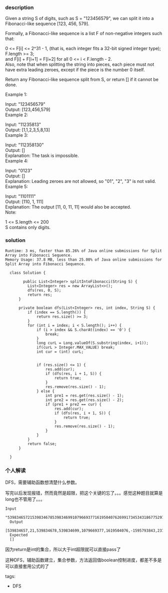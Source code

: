 ### description    
  Given a string S of digits, such as S = "123456579", we can split it into a Fibonacci-like sequence [123, 456, 579].  
    
  Formally, a Fibonacci-like sequence is a list F of non-negative integers such that:  
    
  0 <= F[i] <= 2^31 - 1, (that is, each integer fits a 32-bit signed integer type);  
  F.length >= 3;  
  and F[i] + F[i+1] = F[i+2] for all 0 <= i < F.length - 2.  
  Also, note that when splitting the string into pieces, each piece must not have extra leading zeroes, except if the piece is the number 0 itself.  
    
  Return any Fibonacci-like sequence split from S, or return [] if it cannot be done.  
    
  Example 1:  
    
  Input: "123456579"  
  Output: [123,456,579]  
  Example 2:  
    
  Input: "11235813"  
  Output: [1,1,2,3,5,8,13]  
  Example 3:  
    
  Input: "112358130"  
  Output: []  
  Explanation: The task is impossible.  
  Example 4:  
    
  Input: "0123"  
  Output: []  
  Explanation: Leading zeroes are not allowed, so "01", "2", "3" is not valid.  
  Example 5:  
    
  Input: "1101111"  
  Output: [110, 1, 111]  
  Explanation: The output [11, 0, 11, 11] would also be accepted.  
  Note:  
    
  1 <= S.length <= 200  
  S contains only digits.  
### solution    
```    
Runtime: 3 ms, faster than 85.26% of Java online submissions for Split Array into Fibonacci Sequence.  
Memory Usage: 37.8 MB, less than 25.00% of Java online submissions for Split Array into Fibonacci Sequence.  
  
  class Solution {  
      
        public List<Integer> splitIntoFibonacci(String S) {  
          List<Integer> res = new ArrayList<>();  
          dfs(res, 0, S);  
          return res;  
      }  
    
      private boolean dfs(List<Integer> res, int index, String S) {  
          if (index == S.length()) {  
              return res.size() >= 3;  
          }  
          for (int i = index; i < S.length(); i++) {  
              if (i > index && S.charAt(index) == '0') {  
                  break;  
              }  
              long curL = Long.valueOf(S.substring(index, i+1));  
              if(curL > Integer.MAX_VALUE) break;  
              int cur = (int) curL;  
    
    
              if (res.size() <= 1) {  
                  res.add(cur);  
                  if (dfs(res, i + 1, S)) {  
                      return true;  
                  }  
                  res.remove(res.size() - 1);  
              } else {  
                  int pre1 = res.get(res.size() - 1);  
                  int pre2 = res.get(res.size() - 2);  
                  if (pre1 + pre2 == cur) {  
                      res.add(cur);  
                      if (dfs(res, i + 1, S)) {  
                          return true;  
                      }  
                      res.remove(res.size() - 1);  
                  }  
              }  
          }  
          return false;  
      }  
        
  }  
```    
    
### 个人解读    
  DFS，需要辅助函数想清楚什么参数。  
    
  写完以后发现报错，然而竟然是超限，把这个关键的忘了。。。感觉这种题目就算是long也不管用了。。。  
  ```  
  Input  
    "539834657215398346785398346991079669377161950407626991734534318677529701785098211336528511"  
    Output  
    [539834657,21,539834678,539834699,1079669377,1619504076,-1595793843,23710233,-1572083610,-1548373377]  
    Expected  
    []  
  ```  
    
  因为return是int的集合，所以大于int超限就可以直接pass了  
    
  这种DFS，辅助函数建立，集合参数，方法返回值boolean控制进度，都差不多是可以直接套用公式的了  
    
tags:    
  -  DFS  
